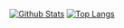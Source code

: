 [![Github Stats](https://github-readme-stats.vercel.app/api?username=itzthemeow&show_icons=true&theme=vision-friendly-dark&count_private=true)](https://github.com/)
[![Top Langs](https://github-readme-stats.vercel.app/api/top-langs/?username=itzthemeow&layout=compact&theme=radical)](https://github.com/)
